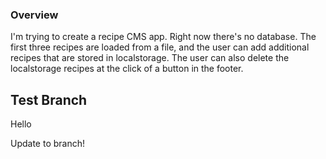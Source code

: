 ### Overview

I'm trying to create a recipe CMS app. Right now there's no database. The first three recipes are loaded from a file, and the user can add additional recipes that are stored in localstorage. The user can also delete the localstorage recipes at the click of a button in the footer.

## Test Branch

Hello

Update to branch!